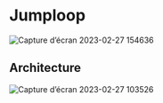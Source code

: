 # Jumploop
![Capture d’écran 2023-02-27 154636](https://user-images.githubusercontent.com/98318644/221596659-07bb31f6-253f-428a-b44a-a236d5f6376a.png)




## Architecture






![Capture d’écran 2023-02-27 103526](https://user-images.githubusercontent.com/98318644/221597180-b18280f5-c081-4b08-8ed8-0fead9de1f58.png)
